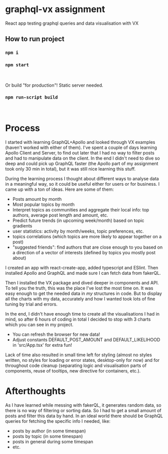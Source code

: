 # graphql-vx assignment
React app testing graphql queries and data visualisation with VX

## How to run project
### `npm i`
### `npm start`
<br/>


Or build "for production"! Static server needed.
### `npm run-script build`
<br/>

# Process
I started with learning GraphQL+Apollo and looked through VX examples (haven't worked with either of them). I've spent a couple of days learning Apollo Client and Server, to find out later that I had no way to filter posts and had to manipulate data on the client. In the end I didn't need to dive so deep and could pick up GraphQL faster (the Apollo part of my assignment took only 30 min in total), but it was still nice learning this stuff.

During the learning process I thought about different ways to analyse data in a meaningful way, so it could be useful either for users or for business. I came up with a ton of ideas. Here are some of them:
- Posts amount by month
- Most popular topics by month
- Interpret topics as communities and aggregate their local info: top authors, average post length and amount, etc.
- Predict future trends (in upcoming week/month) based on topic gradients
- user statistics: activity by month/weeks, topic preferences, etc.
- topics correlations (which topics are more likely to appear together on a post)
- "suggested friends": find authors that are close enough to you based on a direction of a vector of interests (defined by topics you mostly post about)

I created an app with react-create-app, added typescript and ESlint. Then installed Apollo and GraphQL and made sure I can fetch data from fakerQL.

Then I installed the VX package and dived deeper in components and API. To tell you the truth, this was the place I've lost the most time on. It was easy enough to get the needed data in *my* structures in code. But to display all the charts with my data, accurately and how I wanted took lots of fine tuning by trial and errors.

In the end, I didn't have enough time to create all the visualisations I had in mind, so after 6 hours of coding in total I decided to stop with 3 charts which you can see in my project.
- You can refresh the browser for new data!
- Adjust constants DEFAULT_POST_AMOUNT and DEFAULT_LIKELIHOOD in 'src/App.tsx' for extra fun!

Lack of time also resulted in small time left for styling (almost no styles written, no styles for loading or error states, desktop-only for now) and for throughout code cleanup (separating logic and visualisation parts of components, reuse of tooltips, new directive for containers, etc.).

# Afterthoughts
As I have learned while messing with fakerQL, it generates random data, so there is no way of filtering or sorting data. So I had to get a small amount of posts and filter this data by hand.
In an ideal world there should be GraphQL queries for fetching the specific info I needed, like:
- posts by author (in some timespan)
- posts by topic (in some timespan)
- posts in general during some timespan
- etc.